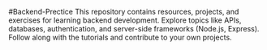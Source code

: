 #Backend-Prectice
This repository contains resources, projects, and exercises for learning backend development. Explore topics like APIs, databases, authentication, and server-side frameworks (Node.js, Express). Follow along with the tutorials and contribute to your own projects.
